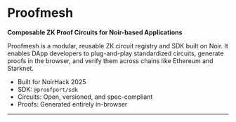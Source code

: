 # Proofmesh

**Composable ZK Proof Circuits for Noir-based Applications**

Proofmesh is a modular, reusable ZK circuit registry and SDK built on Noir.
It enables DApp developers to plug-and-play standardized circuits, generate proofs in the browser, and verify them across chains like Ethereum and Starknet.

- Built for NoirHack 2025  
- SDK: `@proofport/sdk`  
- Circuits: Open, versioned, and spec-compliant  
- Proofs: Generated entirely in-browser

---
